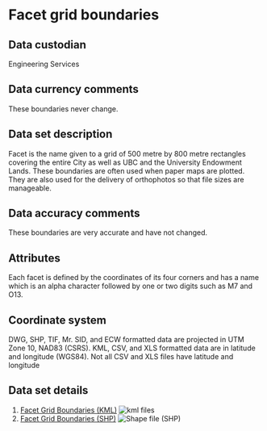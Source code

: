 # Facet grid boundaries
## Data custodian
Engineering Services

## Data currency comments
These boundaries never change.

##  Data set description
Facet is the name given to a grid of 500 metre by 800 metre rectangles
covering the entire City as well as UBC and the University Endowment Lands.
These boundaries are often used when paper maps are plotted. They are also
used for the delivery of orthophotos so that file sizes are manageable.

## Data accuracy comments
These boundaries are very accurate and have not changed.

## Attributes
Each facet is defined by the coordinates of its four corners and has a name
which is an alpha character followed by one or two digits such as M7 and O13.

## Coordinate system
DWG, SHP, TIF, Mr. SID, and ECW formatted data are projected in UTM Zone 10,
NAD83 (CSRS). KML, CSV, and XLS formatted data are in latitude and longitude
(WGS84). Not all CSV and XLS files have latitude and longitude

## Data set details
  1. [Facet Grid Boundaries (KML)](../download/kml/cov_facet_grids.kml) ![kml files](../images/Icon_kml.gif)
  2. [Facet Grid Boundaries (SHP)](ftp://webftp.vancouver.ca/OpenData/shape/facetGridBoundaries.zip) ![Shape file \(SHP\)](../images/icon_shape.jpg)

